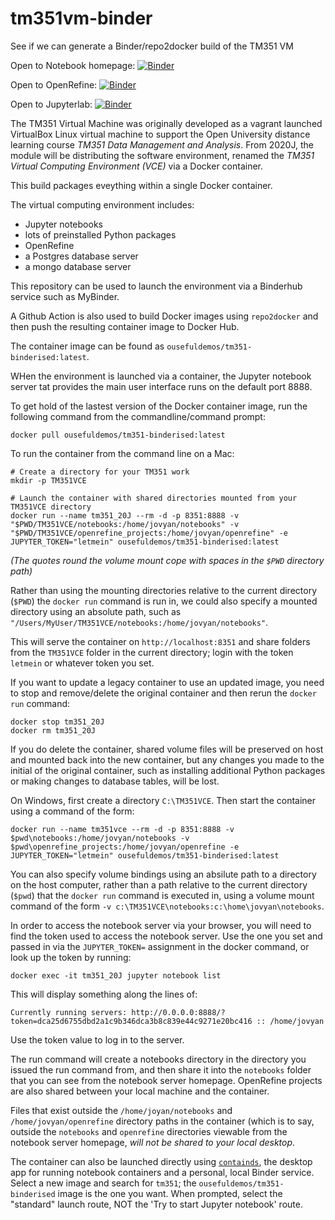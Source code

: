 # tm351vm-binder
See if we can generate a Binder/repo2docker build of the TM351 VM

Open to Notebook homepage: [![Binder](https://gke.mybinder.org/badge_logo.svg)](https://mybinder.org/v2/gh/innovationOUtside/tm351vm-binder/master)

Open to OpenRefine: [![Binder](https://mybinder.org/badge_logo.svg)](https://gke.mybinder.org/v2/gh/innovationOUtside/tm351vm-binder/master?urlpath=openrefine)

Open to Jupyterlab: [![Binder](https://mybinder.org/badge_logo.svg)](https://gke.mybinder.org/v2/gh/innovationOUtside/tm351vm-binder/master?urlpath=lab)

The TM351 Virtual Machine was originally developed as a vagrant launched VirtualBox Linux virtual machine to support the Open University distance learning course *TM351 Data Management and Analysis*. From 2020J, the module will be distributing the software environment, renamed the *TM351 Virtual Computing Environment (VCE)* via a Docker container.

This build packages eveything within a single Docker container.

The virtual computing environment includes:

- Jupyter notebooks
- lots of preinstalled Python packages
- OpenRefine
- a Postgres database server
- a mongo database server

This repository can be used to launch the environment via a Binderhub service such as MyBinder.

A Github Action is also used to build Docker images using `repo2docker` and then push the resulting container image to Docker Hub.

The container image can be found as `ousefuldemos/tm351-binderised:latest`.

WHen the environment is launched via a container, the Jupyter notebook server tat provides the main user interface runs on the default port 8888.

To get hold of the lastest version of the Docker container image, run the following command from the commandline/command prompt:

`docker pull ousefuldemos/tm351-binderised:latest`

To run the container from the command line on a Mac:

```
# Create a directory for your TM351 work
mkdir -p TM351VCE

# Launch the container with shared directories mounted from your TM351VCE directory
docker run --name tm351_20J --rm -d -p 8351:8888 -v "$PWD/TM351VCE/notebooks:/home/jovyan/notebooks" -v "$PWD/TM351VCE/openrefine_projects:/home/jovyan/openrefine" -e JUPYTER_TOKEN="letmein" ousefuldemos/tm351-binderised:latest
```

*(The quotes round the volume mount cope with spaces in the `$PWD` directory path)*

Rather than using the mounting directories relative to the current directory (`$PWD`) the `docker run` command is run in, we could also specify a mounted directory using an absolute path, such as `"/Users/MyUser/TM351VCE/notebooks:/home/jovyan/notebooks"`.

This will serve the container on `http://localhost:8351` and share folders from the `TM351VCE` folder in the current directory; login with the token `letmein` or whatever token you set.

If you want to update a legacy container to use an updated image, you need to stop and remove/delete the original container and then rerun the `docker run` command:

```
docker stop tm351_20J
docker rm tm351_20J
```
If you do delete the container, shared volume files will be preserved on host and mounted back into the new container, but any changes you made to the initial of the original container, such as installing additional Python packages or making changes to database tables, will be lost.

On Windows, first create a directory `C:\TM351VCE`. Then start the container using a command of the form:

`docker run --name tm351vce --rm -d -p 8351:8888 -v $pwd\notebooks:/home/jovyan/notebooks
 -v $pwd\openrefine_projects:/home/jovyan/openrefine -e JUPYTER_TOKEN="letmein" ousefuldemos/tm351-binderised:latest`
 
You can also specify volume bindings using an absilute path to a directory on the host computer, rather than a path relative to the current directory (`$pwd`) that the `docker run` command is executed in, using a volume mount command of the form `-v c:\TM351VCE\notebooks:c:\home\jovyan\notebooks`.

In order to access the notebook server via your browser, you will need to find the token used to access the notebook server. Use the one you set and passed in via the `JUPYTER_TOKEN=` assignment in the docker command, or look up the token by running:

`docker exec -it tm351_20J jupyter notebook list`

This will display something along the lines of:

`Currently running servers:
http://0.0.0.0:8888/?token=dca25d6755dbd2a1c9b346dca3b8c839e44c9271e20bc416 :: /home/jovyan`

Use the token value to log in to the server.

The run command will create a notebooks directory in the directory you issued the run command from, and then share it into the `notebooks` folder that you can see from the notebook server homepage. OpenRefine projects are also shared between your local machine and the container.

Files that exist outside the `/home/joyan/notebooks` and `/home/jovyan/openrefine` directory paths in the container (which is to say, outside the `notebooks` and `openrefine` directories viewable from the notebook server homepage, *will not be shared to your local desktop*.

The container can also be launched directly using [`containds`](https://containds.com/), the desktop app for running notebook containers and a personal, local Binder service. Select a new image and search for `tm351`; the `ousefuldemos/tm351-binderised` image is the one you want. When prompted, select the "standard" launch route, NOT the 'Try to start Jupyter notebook' route.
